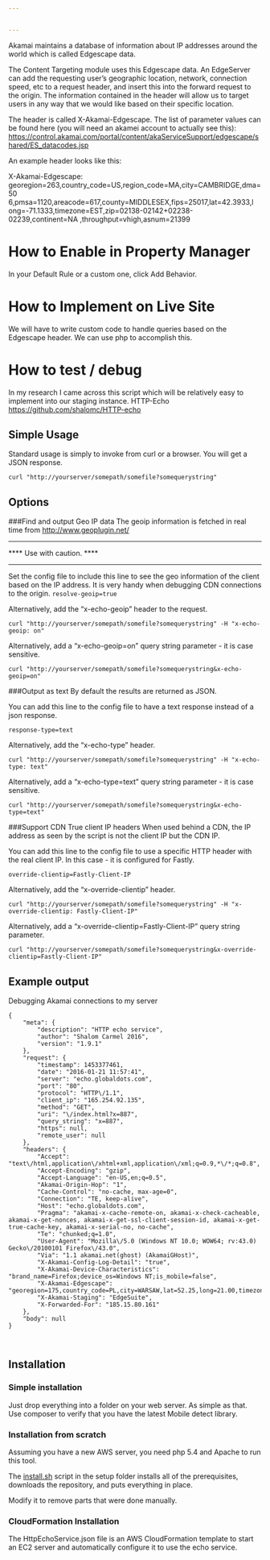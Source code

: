 ```yaml
---


---
```


<p>Akamai maintains a database of information about IP addresses around the world which is called Edgescape data.</p>
<p>The Content Targeting module uses this Edgescape data. An EdgeServer can add the requesting user’s geographic location, network, connection speed, etc to a request header, and insert this into the forward request to the origin. The information contained in the header will allow us to target users in any way that we would like based on their specific location.</p>
<p>The header is called X-Akamai-Edgescape.  The list of parameter values can be found here (you will need an akamei account to actually see this): <a href="https://control.akamai.com/portal/content/akaServiceSupport/edgescape/shared/ES_datacodes.jsp">https://control.akamai.com/portal/content/akaServiceSupport/edgescape/shared/ES_datacodes.jsp</a></p>
<p>An example header looks like this:</p>
<p>X-Akamai-Edgescape: georegion=263,country_code=US,region_code=MA,city=CAMBRIDGE,dma=50 6,pmsa=1120,areacode=617,county=MIDDLESEX,fips=25017,lat=42.3933,l ong=-71.1333,timezone=EST,zip=02138-02142+02238-02239,continent=NA ,throughput=vhigh,asnum=21399</p>
<h1 id="how-to-enable-in-property-manager"><strong>How to Enable in Property Manager</strong></h1>
<p>In your Default Rule or a custom one, click Add Behavior.</p>
<h1 id="how-to-implement-on-live-site"><strong>How to Implement on Live Site</strong></h1>
<p>We will have to write custom code to handle queries based on the Edgescape header.   We can use php to accomplish this.</p>
<h1 id="how-to-test--debug"><strong>How to test / debug</strong></h1>
<p>In my research I came across this script which will be relatively easy to implement into our staging instance.  HTTP-Echo  <a href="https://github.com/shalomc/HTTP-echo">https://github.com/shalomc/HTTP-echo</a></p>
<h2 id="simple-usage">Simple Usage</h2>
<p>Standard usage is simply to invoke from curl or a browser. You will get a JSON response.</p>
<p><code>curl "http://yourserver/somepath/somefile?somequerystring"</code></p>
<h2 id="options">Options</h2>
<p>###Find and output Geo IP data The geoip information is fetched in real time from  <a href="http://www.geoplugin.net/">http://www.geoplugin.net/</a></p>
<hr>
<p>**** Use with caution. ****</p>
<hr>
<p>Set the config file to include this line to see the geo information of the client based on the IP address. It is very handy when debugging CDN connections to the origin.  <code>resolve-geoip=true</code></p>
<p>Alternatively, add the “x-echo-geoip” header to the request.</p>
<p><code>curl "http://yourserver/somepath/somefile?somequerystring" -H "x-echo-geoip: on"</code></p>
<p>Alternatively, add a “x-echo-geoip=on” query string parameter - it is case sensitive.</p>
<p><code>curl "http://yourserver/somepath/somefile?somequerystring&amp;x-echo-geoip=on"</code></p>
<p>###Output as text By default the results are returned as JSON.</p>
<p>You can add this line to the config file to have a text response instead of a json response.</p>
<p><code>response-type=text</code></p>
<p>Alternatively, add the “x-echo-type” header.</p>
<p><code>curl "http://yourserver/somepath/somefile?somequerystring" -H "x-echo-type: text"</code></p>
<p>Alternatively, add a “x-echo-type=text” query string parameter - it is case sensitive.</p>
<p><code>curl "http://yourserver/somepath/somefile?somequerystring&amp;x-echo-type=text"</code></p>
<p>###Support CDN True client IP headers When used behind a CDN, the IP address as seen by the script is not the client IP but the CDN IP.</p>
<p>You can add this line to the config file to use a specific HTTP header with the real client IP. In this case - it is configured for Fastly.</p>
<p><code>override-clientip=Fastly-Client-IP</code></p>
<p>Alternatively, add the “x-override-clientip” header.</p>
<p><code>curl "http://yourserver/somepath/somefile?somequerystring" -H "x-override-clientip: Fastly-Client-IP"</code></p>
<p>Alternatively, add a “x-override-clientip=Fastly-Client-IP” query string parameter.</p>
<p><code>curl "http://yourserver/somepath/somefile?somequerystring&amp;x-override-clientip=Fastly-Client-IP"</code></p>
<h2 id="example-output"><a href="https://github.com/shalomc/HTTP-echo#example-output"></a>Example output</h2>
<p>Debugging Akamai connections to my server</p>
<pre><code>{
    "meta": {
        "description": "HTTP echo service",
        "author": "Shalom Carmel 2016",
        "version": "1.9.1"
    },
    "request": {
        "timestamp": 1453377461,
        "date": "2016-01-21 11:57:41",
        "server": "echo.globaldots.com",
        "port": "80",
        "protocol": "HTTP\/1.1",
        "client_ip": "165.254.92.135",
        "method": "GET",
        "uri": "\/index.html?x=887",
        "query_string": "x=887",
        "https": null,
        "remote_user": null
    },
    "headers": {
        "Accept": "text\/html,application\/xhtml+xml,application\/xml;q=0.9,*\/*;q=0.8",
        "Accept-Encoding": "gzip",
        "Accept-Language": "en-US,en;q=0.5",
        "Akamai-Origin-Hop": "1",
        "Cache-Control": "no-cache, max-age=0",
        "Connection": "TE, keep-alive",
        "Host": "echo.globaldots.com",
        "Pragma": "akamai-x-cache-remote-on, akamai-x-check-cacheable, akamai-x-get-nonces, akamai-x-get-ssl-client-session-id, akamai-x-get-true-cache-key, akamai-x-serial-no, no-cache",
        "Te": "chunked;q=1.0",
        "User-Agent": "Mozilla\/5.0 (Windows NT 10.0; WOW64; rv:43.0) Gecko\/20100101 Firefox\/43.0",
        "Via": "1.1 akamai.net(ghost) (AkamaiGHost)",
        "X-Akamai-Config-Log-Detail": "true",
        "X-Akamai-Device-Characteristics": "brand_name=Firefox;device_os=Windows NT;is_mobile=false",
        "X-Akamai-Edgescape": "georegion=175,country_code=PL,city=WARSAW,lat=52.25,long=21.00,timezone=GMT+1,continent=EU,throughput=vhigh,bw=5000,asnum=47273,location_id=0",
        "X-Akamai-Staging": "EdgeSuite",
        "X-Forwarded-For": "185.15.80.161"
    },
    "body": null
}

</code></pre>
<h2 id="installation"><a href="https://github.com/shalomc/HTTP-echo#installation"></a>Installation</h2>
<h3 id="simple-installation"><a href="https://github.com/shalomc/HTTP-echo#simple-installation"></a>Simple installation</h3>
<p>Just drop everything into a folder on your web server. As simple as that.<br>
Use composer to verify that you have the latest Mobile detect library.</p>
<h3 id="installation-from-scratch"><a href="https://github.com/shalomc/HTTP-echo#installation-from-scratch"></a>Installation from scratch</h3>
<p>Assuming you have a new AWS server, you need php 5.4 and Apache to run this tool.</p>
<p>The <a href="http://install.sh">install.sh</a> script in the setup folder installs all of the prerequisites, downloads the repository, and puts everything in place.</p>
<p>Modify it to remove parts that were done manually.</p>
<h3 id="cloudformation-installation"><a href="https://github.com/shalomc/HTTP-echo#cloudformation-installation"></a>CloudFormation Installation</h3>
<p>The HttpEchoService.json file is an AWS CloudFormation template to start an EC2 server and automatically configure it to use the echo service.</p>

